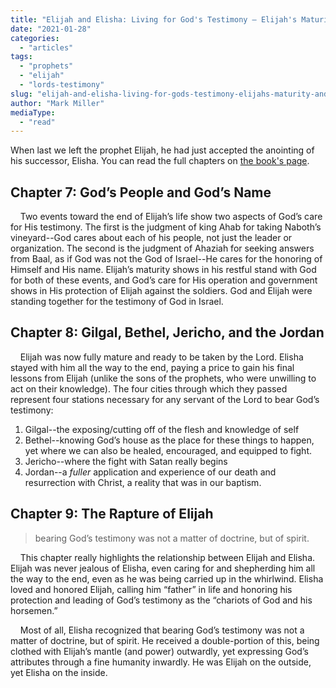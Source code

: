```yaml
---
title: "Elijah and Elisha: Living for God's Testimony — Elijah's Maturity and Elisha's Learning"
date: "2021-01-28"
categories: 
  - "articles"
tags: 
  - "prophets"
  - "elijah"
  - "lords-testimony"
slug: "elijah-and-elisha-living-for-gods-testimony-elijahs-maturity-and-elishas-learning"
author: "Mark Miller"
mediaType: 
  - "read"
---
```


When last we left the prophet Elijah, he had just accepted the anointing of his successor, Elisha. You can read the full chapters on [the book's page](https://www.asweetsavor.org/book-elijah-elisha/).

## Chapter 7: God’s People and God’s Name

    Two events toward the end of Elijah’s life show two aspects of God’s care for His testimony. The first is the judgment of king Ahab for taking Naboth’s vineyard--God cares about each of his people, not just the leader or organization. The second is the judgment of Ahaziah for seeking answers from Baal, as if God was not the God of Israel--He cares for the honoring of Himself and His name. Elijah’s maturity shows in his restful stand with God for both of these events, and God’s care for His operation and government shows in His protection of Elijah against the soldiers. God and Elijah were standing together for the testimony of God in Israel.

## Chapter 8: Gilgal, Bethel, Jericho, and the Jordan

    Elijah was now fully mature and ready to be taken by the Lord. Elisha stayed with him all the way to the end, paying a price to gain his final lessons from Elijah (unlike the sons of the prophets, who were unwilling to act on their knowledge). The four cities through which they passed represent four stations necessary for any servant of the Lord to bear God’s testimony:

1. Gilgal--the exposing/cutting off of the flesh and knowledge of self
2. Bethel--knowing God’s house as the place for these things to happen, yet where we can also be healed, encouraged, and equipped to fight.
3. Jericho--where the fight with Satan really begins
4. Jordan--a _fuller_ application and experience of our death and resurrection with Christ, a reality that was in our baptism.

## Chapter 9: The Rapture of Elijah

> bearing God’s testimony was not a matter of doctrine, but of spirit.

    This chapter really highlights the relationship between Elijah and Elisha. Elijah was never jealous of Elisha, even caring for and shepherding him all the way to the end, even as he was being carried up in the whirlwind. Elisha loved and honored Elijah, calling him “father” in life and honoring his protection and leading of God’s testimony as the “chariots of God and his horsemen.”

    Most of all, Elisha recognized that bearing God’s testimony was not a matter of doctrine, but of spirit. He received a double-portion of this, being clothed with Elijah’s mantle (and power) outwardly, yet expressing God’s attributes through a fine humanity inwardly. He was Elijah on the outside, yet Elisha on the inside.
